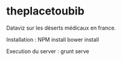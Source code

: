 theplacetoubib
==============

Dataviz sur les déserts médicaux en france.


Installation :
NPM install
bower install

Execution du server :
grunt serve
